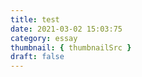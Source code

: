 ```yaml
---
title: test
date: 2021-03-02 15:03:75
category: essay
thumbnail: { thumbnailSrc }
draft: false
---
```



